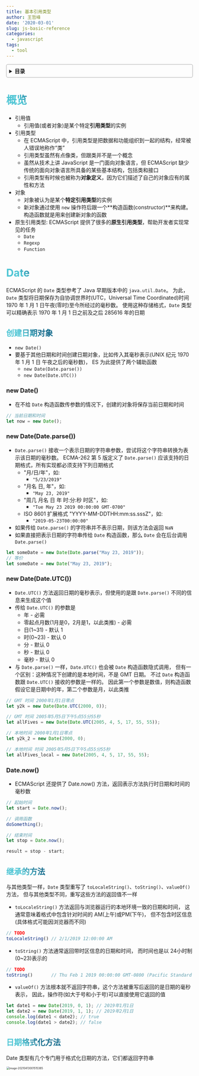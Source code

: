 ```yaml
---
title: 基本引用类型
author: 王哲峰
date: '2020-03-01'
slug: js-basic-reference
categories:
  - javascript
tags:
  - tool
---
```


<style>
h1 {
  background-color: #2B90B6;
  background-image: linear-gradient(45deg, #4EC5D4 10%, #146b8c 20%);
  background-size: 100%;
  -webkit-background-clip: text;
  -moz-background-clip: text;
  -webkit-text-fill-color: transparent;
  -moz-text-fill-color: transparent;
}
h2 {
  background-color: #2B90B6;
  background-image: linear-gradient(45deg, #4EC5D4 10%, #146b8c 20%);
  background-size: 100%;
  -webkit-background-clip: text;
  -moz-background-clip: text;
  -webkit-text-fill-color: transparent;
  -moz-text-fill-color: transparent;
}

details {
    border: 1px solid #aaa;
    border-radius: 4px;
    padding: .5em .5em 0;
}

summary {
    font-weight: bold;
    margin: -.5em -.5em 0;
    padding: .5em;
}

details[open] {
    padding: .5em;
}

details[open] summary {
    border-bottom: 1px solid #aaa;
    margin-bottom: .5em;
}
</style>

<details><summary>目录</summary><p>

- [概览](#概览)
- [Date](#date)
  - [创建日期对象](#创建日期对象)
    - [new Date()](#new-date)
    - [new Date(Date.parse())](#new-datedateparse)
    - [new Date(Date.UTC())](#new-datedateutc)
    - [Date.now()](#datenow)
  - [继承的方法](#继承的方法)
  - [日期格式化方法](#日期格式化方法)
  - [日期/时间组件方法](#日期时间组件方法)
- [RegExp](#regexp)
  - [正则表达式语法](#正则表达式语法)
    - [字面量语法](#字面量语法)
      - [pattern](#pattern)
      - [flat](#flat)
      - [示例](#示例)
    - [元字符](#元字符)
    - [构造函数语法](#构造函数语法)
      - [pattern](#pattern-1)
      - [flag](#flag)
  - [RegExp 实例属性](#regexp-实例属性)
  - [RegExp 实例方法](#regexp-实例方法)
  - [RegExp 构造函数属性](#regexp-构造函数属性)
  - [模式局限](#模式局限)
- [Function](#function)
- [原始值包装类型](#原始值包装类型)
  - [原始值调用方法的原理](#原始值调用方法的原理)
  - [引用类型和原始包装类型的区别](#引用类型和原始包装类型的区别)
  - [Boolean](#boolean)
  - [Number](#number)
  - [String](#string)
    - [JavaScript 字符](#javascript-字符)
    - [normalize() 方法](#normalize-方法)
    - [字符串操作方法](#字符串操作方法)
    - [字符串位置方法](#字符串位置方法)
    - [字符串包含方法](#字符串包含方法)
    - [trim() 方法](#trim-方法)
    - [repeat() 方法](#repeat-方法)
    - [padStart() 和 padEnd() 方法](#padstart-和-padend-方法)
    - [字符串迭代与解构](#字符串迭代与解构)
    - [字符串大小写转换](#字符串大小写转换)
    - [字符串模式匹配方法](#字符串模式匹配方法)
    - [localeCompare() 方法](#localecompare-方法)
    - [HTML 方法](#html-方法)
- [单例内置对象](#单例内置对象)
  - [Global](#global)
    - [URL 编码方法](#url-编码方法)
    - [eval() 方法](#eval-方法)
    - [Global 对象属性](#global-对象属性)
    - [window 对象](#window-对象)
  - [Math](#math)
    - [Math 对象属性](#math-对象属性)
    - [Math.min() 和 Math.max() 方法](#mathmin-和-mathmax-方法)
    - [舍入方法](#舍入方法)
    - [Math.random() 方法](#mathrandom-方法)
    - [其他方法](#其他方法)
</p></details><p></p>


# 概览

* 引用值
    - 引用值(或者对象)是某个特定**引用类型**的实例
* 引用类型
    - 在 ECMAScript 中，引用类型是把数据和功能组织到一起的结构，经常被人错误地称作“类”
    - 引用类型虽然有点像类，但跟类并不是一个概念
    - 虽然从技术上讲 JavaScript 是一门面向对象语言，但 ECMAScript 缺少传统的面向对象语言所具备的某些基本结构，包括类和接口
    - 引用类型有时候也被称为**对象定义**，因为它们描述了自己的对象应有的属性和方法
* 对象
    - 对象被认为是某个**特定引用类型**的实例
    - 新对象通过使用 `new` 操作符后跟一个**构造函数(constructor)**来构建。构造函数就是用来创建新对象的函数
* 原生引用类型: ECMAScript 提供了很多的**原生引用类型**，帮助开发者实现常见的任务
    - `Date`
    - `Regexp`
    - `Function`




# Date

ECMAScript 的 `Date` 类型参考了 Java 早期版本中的 `java.util.Date`。
为此，`Date` 类型将日期保存为自协调世界时(UTC，Universal Time Coordinated)时间 
1970 年 1 月 1 日午夜(零时)至今所经过的毫秒数。
使用这种存储格式，`Date` 类型可以精确表示 1970 年 1 月 1 日之前及之后 285616 年的日期

## 创建日期对象

* `new Date()`
* 要基于其他日期和时间创建日期对象，比如传入其毫秒表示(UNIX 纪元 1970 年 1 月 1 日 午夜之后的毫秒数)，
  ES 为此提供了两个辅助函数
    - `new Date(Date.parse())`
    - `new Date(Date.UTC())`

### new Date()

* 在不给 `Date` 构造函数传参数的情况下，创建的对象将保存当前日期和时间

```js
// 当前日期和时间
let now = new Date();
```

### new Date(Date.parse())

* `Date.parse()` 接收一个表示日期的字符串参数，尝试将这个字符串转换为表示该日期的毫秒数。
  ECMA-262 第 5 版定义了 `Date.parse()` 应该支持的日期格式，所有实现都必须支持下列日期格式
    - "月/日/年"，如:
        - `"5/23/2019"`
    - "月名 日, 年"，如:
        - `"May 23, 2019"`
    - "周几 月名 日 年 时:分:秒 时区"，如: 
        - `"Tue May 23 2019 00:00:00 GMT-0700"`
    - ISO 8601 扩展格式 "YYYY-MM-DDTHH:mm:ss.sssZ"，如: 
        - `"2019-05-23T00:00:00"`
* 如果传给 `Date.parse()` 的字符串并不表示日期，则该方法会返回 `NaN`
* 如果直接把表示日期的字符串传给 `Date` 构造函数，那么 `Date` 会在后台调用 `Date.parse()`

```js
let someDate = new Date(Date.parse("May 23, 2019"));
// 等价
let someDate = new Date("May 23, 2019");
```

### new Date(Date.UTC())

* `Date.UTC()` 方法返回日期的毫秒表示，但使用的是跟 `Date.parse()` 不同的信息来生成这个值
* 传给 `Date.UTC()` 的参数是
    - 年 - 必需
    - 零起点月数(1月是0，2月是1，以此类推) - 必需
    - 日(1~31) - 默认 1
    - 时(0~23) - 默认 0
    - 分 - 默认 0
    - 秒 - 默认 0
    - 毫秒 - 默认 0
* 与 `Date.parse()` 一样，`Date.UTC()` 也会被 `Date` 构造函数隐式调用，
  但有一个区别：这种情况下创建的是本地时间，不是 GMT 日期。
  不过 `Date` 构造函数跟 `Date.UTC()` 接收的参数是一样的。
  因此第一个参数是数值，则构造函数假设它是日期中的年，第二个参数是月，以此类推

```js
// GMT 时间 2000年1月1日零点
let y2k = new Date(Date.UTC(2000, 0));

// GMT 时间 2005年5月5日下午5点55分55秒
let allFives = new Date(Date.UTC(2005, 4, 5, 17, 55, 55));

// 本地时间 2000年1月1日零点
let y2k_2 = new Date(2000, 0);

// 本地时间 时间 2005年5月5日下午5点55分55秒
let allFives_local = new Date(2005, 4, 5, 17, 55, 55);
```

### Date.now()

- ECMAScript 还提供了 Date.now() 方法，返回表示方法执行时日期和时间的毫秒数

```js
// 起始时间
let start = Date.now();

// 调用函数
doSomething();

// 结束时间
let stop = Date.now();

result = stop - start;
```

## 继承的方法

与其他类型一样，`Date` 类型重写了 `toLocaleString()`、`toString()`、`valueOf()` 方法，
但与其他类型不同，重写这些方法的返回值不一样

- `toLocaleString()` 方法返回与浏览器运行的本地环境一致的日期和时间，
  这通常意味着格式中包含针对时间的 AM(上午)或PM(下午)，
  但不包含时区信息(具体格式可能因浏览器而不同)

```js
// TODO
toLocaleString() // 2/1/2019 12:00:00 AM
```

- `toString()` 方法通常返回带时区信息的日期和时间，
  而时间也是以 24小时制(0~23)表示的

```js
// TODO
toString()       // Thu Feb 1 2019 00:00:00 GMT-0800 (Pacific Standard Time)
```

- `valueOf()` 方法根本就不返回字符串，这个方法被重写后返回的是日期的毫秒表示，
  因此，操作符(如大于号和小于号)可以直接使用它返回的值

```js
let date1 = new Date(2019, 0, 1); // 2019年1月1日
let date2 = new Date(2019, 1, 1); // 2019年2月1日
console.log(date1 < date2); // true
console.log(date1 > date2); // false
```

## 日期格式化方法

Date 类型有几个专门用于格式化日期的方法，它们都返回字符串

<img src="images/image-20210413001515385.png" alt="image-20210413001515385" style="zoom:50%;" width="100%" />

## 日期/时间组件方法

Date 类型还有直接涉及取得或设置日期值的特定部分，
表中的 "UTC 日期" 指的是没有时区偏移(将日期转换为 GMT)时的日期

<img src="images/image-20210413001131754.png" alt="image-20210413001131754" style="zoom: 33%;" width="100%" />
<img src="images/image-20210413001221806.png" alt="image-20210413001221806" style="zoom: 33%;" width="100%" />

# RegExp

## 正则表达式语法

ECMAScript 通过 `RegExp` 类型支持正则表达式

### 字面量语法

```js
// 字面量
let expression = /pattern/flags;
```

#### pattern

正则表达式的 `pattern` (模式)可以是任何简单或复杂的正则表达式，包括

* 字符类
* 限定符
* 分组
* 向前查找
* 反向引用

#### flat

每个正则表达式可以带零个或多个 `flag`(标记)，用于控制正则表达式的行为。 表示匹配模式的标记如下:

- `g`: 全局模式，表示查找字符串的全部内容，而不是找到第一个匹配的内容就结束
- `i`: 不区分大小写，表示在查找匹配时忽略 `pattern` 和字符串的大小写
- `m`: 多行模式，表示查找到一行文本末尾时会继续查找
- `y`: 粘贴模式，表示只查找从 lastIndex 开始以之后的字符串
- `u`: Unicode 模式，启用 Unicode 匹配
- `s`: dotAll 模式，表示元字符. 匹配任何字符(包括 \n 或 \r)

#### 示例

```js
// 匹配字符串中的所有 "at"
let pattern1 = /at/g;

// 匹配第一个 "bat" 或 "cat"，忽略大小写
let pattern2 = /[bc]at/i;

// 匹配所有以 "at"结尾的三字符组合，忽略大小写
let pattern3 = /.at/gi;
```

### 元字符 

元字符在正则表达式中都有一种或多种特殊功能，所以要匹配这些字符，就必须使用反斜杠来转义。
即所有元字符在模式(pattern)中必须转义

* `(`
* `)`
* `[`
* `]`
* `{`
* `}`
* `\`
* `^`
* `$`
* `|`
* `?`
* `*`
* `+`
* `.`


```js
// 匹配第一个 "bat" 或 "cat"，忽略大小写
let pattern1 = /[bc]at/i;

// 匹配第一个 "[bc]at"，忽略大小写
let pattern4 = /\[bc\]at/i;

// 匹配所有以 "at" 结尾的三字符组合，忽略大小写
let pattern3 = /.at/gi;

// 匹配所有 ".at"，忽略大小写
let pattern5 = /\.at/gi;
```

### 构造函数语法

```js
// 构造函数
let expression = new RegExp(/pattern, /flag)
```

任何使用字面量定义的正则表达式也可以使用 `RegExp()` 构造函数来创建，它接收两个参数：

* 模式字符串
* 可选的标记字符串

```js
// 匹配第一个 "bat" 或 "cat"，忽略大小写
let pattern = /[bc]at/i;
// 等价于
let pattern1 = new RegExp("[bc]at", "i");
```

#### pattern

因为 RegExp 的模式参数是字符串，所以在某些情况下需要二次转义。
所有元字符都必须二次转义，包括转义字符序列

| 字面量模式           | 对应的字符串             |
| ------------------ | ---------------------- |
| `/\[bc\]at/`       | `\\[bc\\]at`           |
| `/\.at/`           | `\\.at`                |
| `/name\/age/\`     | `name\\/age`           |
| `/\d.\d{1,2}/`     | `\\d.\\d{1,2}`         |
| `/\w\\hello\\123/` | `\\w\\\\\hello\\\\123` |

#### flag
   
使用 `RegExp` 可以基于已有的正则表达式实例，并可选择性地修改它们的标记

```js
const re1 = /cat/g;
console.log(re1); // "/cat/g"

const re2 = new RegExp(rel1);
console.log(re2); // "/cat/g"

const re3 = new RegExp(re1, "i")
console.log(re3); // "/cat/i"
```

## RegExp 实例属性

每个 `RegExp` 实例都有下列属性，通过这些属性可以全面了解正则表达式的信息，
不过实际开发中用得不多，因为模式声明中包含这些信息

* `global`: 布尔值，表示是否设置了 `g` 标记
* `ignoreCase`: 布尔值，表示是否设置了 `i` 标记
* `unicode`: 布尔值，表示是否设置了 `u` 标记
* `sticky`: 布尔值，表示是否设置了 `y` 标记
* `lastIndex`: 整数，表示在元字符中下一次搜索的开始位置，始终从 0 开始
* `multiline`: 布尔值，表示是否设置了 `m` 标记
* `dotAll`: 布尔值，表示是否设置了 `s` 标记
* `source`: 正则表达式的字面量字符串(不是传给构造函数的模式字符串)，没有开头和结尾的斜杆
* `flags`: 正则表达式的标记字符串，始终以字面量而非传入构造函数的字符串模式形式返回(没有前后斜杆)

```js
let pattern1 = /\[bc\]at/i;
console.log(pattern1.global); // false
console.log(pattern1.ignoreCase); // true
console.log(pattern1.multiline); // false
console.log(pattern1.lastIndex); // 0
console.log(pattern1.source); // "\[bc\]at"
console.log(pattern1.flags); // "i"
```

```js
let pattern2 = new RegExp("\\[bc\\]at", "i");
console.log(pattern2.global);      // false
console.log(pattern2.ignoreCase);  // true 
console.log(pattern2.multiline); // false
console.log(pattern2.lastIndex);//0
console.log(pattern2.source); // "\[bc\]at" 
console.log(pattern2.flags); // "i"
```

## RegExp 实例方法

#TODO

## RegExp 构造函数属性

#TODO

## 模式局限

- 虽然 ECMAScript 对正则表达式的支持有了长足的进步，但仍然缺少 Perl 语言中的一些高级特性。 下列特性目前还没有得到 ECMAScript 的支持
    - \A 和 \Z 锚（分别匹配字符串的开始和末尾）
    - 联合及交叉类
    - 原子组
    - x （忽略空格）匹配模式
    - 条件匹配
    - 正则表达式注释

# Function

* 见第 10 章[《函数》](https://wangzhefeng.com/note/2020/08/01/js-function/)

# 原始值包装类型

## 原始值调用方法的原理

为了方便操作原始值，ECMAScript 提供了 3 种特殊的引用类型，原始包装类型：

- Boolean
- Number
- String

这些类型具有引用类型一样的特点，但也具有与各自原始类型对应的特殊行为，每当用到某个原始值的方法或属性时，
后台都会创建一个相应原始包装类型的对象(Boolean, Number, String 类型的实例)，从而暴露出操作原始值的各种方法

```js
// JavaScript 代码
let s1 = "some text";      // 原始值
let s2 = s1.substring(2);  // 原始值上调用 substring 方法
```

当在原始值上调用方法时，实际上是以读模式访问的，也就是要从内存中读取变量保存的值。
在以读模式访问原始值的任何时候，后台都会执行以下 3 步，这种行为可以让原始值拥有对象的行为：

- （1）创建一个 Boolean/Number/String 类型的实例
- （2）调用实例上的特定方法
- （3）销毁实例

```js
// 上面的代码与下面的步骤等价
// ECMAScript 代码
let s1 = new String("some text");
let s2 = s1.substring(2);
s1 = null;
```

## 引用类型和原始包装类型的区别

**引用类型** 与 **原始值包装类型** 的主要区别在于对象的生命周期. 

在通过 `new` 实例化引用类型后，得到的实例会在离开作用域时被销毁

而自动创建的原始包装对象则只存在于访问它的那行代码执行期间。
这意味着不能在运行时给原始值添加属性和方法

可以显示地使用 Boolean、Number、String 构造函数创建原始包装对象，
不过应该在确实必要时再这么做，否则容易让开发者疑惑，分不清它们到底是原始值还是原始包装对象

- 在原始值包装类型的实例上调用 typeof 会返回 "object"
- 所有原始值包装对象都会转换为布尔值

```js
let s1 = "some text";
s1.color = "red";
console.log(s1.color); // undefined
```

- Object 构造函数作为一个工厂方法，能够根据传入值的类型返回相应的原始包装类型的实例

```js
let obj_string = new Object("some text");
console.log(obj_string instanceof String); // true

let obj_number = new Object(1);
console.log(obj_number instanceof Number); // true

let obj_boolean = new Object(true);
console.log(obj_boolean instanceof Boolean); // true
```

- 使用 new 调用原始值包装类型的构造函数，与调用同名的转型函数并不一样

```js
let value = "25";

let number = Number(value); // 转型函数, 变量 number 中保存的是一个值为 25 的原始数值
console.log(typeof number); // "number"

let obj = new Number(value); // 构造函数, 变量 obj 中保存的是一个 Number 的实例
console.log(typeof obj);     // object
```

- 虽然不推荐显式创建原始值包装类型的实例，但他们对于操作原始值的功能是很重要的。每个原始值包装类型都有相应的一套方法来方便数据操作

## Boolean

- Boolean 是对应布尔值的引用类型
    - 要创建一个 Boolean 对象，就使用 `Boolean 构造函数` 并传入 `true` 或 `false`

```js
let booleanObject = new Boolean(true);
```

- Boolean 的实例会重写 valueOf() 方法，返回一个原始值 `true` 或 `false`

```js
let booleanObject = new Boolean(true);
console.log(booleanObject.valueOf()); // ture

let trueValue = true;
console.log(trueValue.valueOf()); // ture
```

- toString() 方法被调用时也会被覆盖，返回字符串 `"true"` 或 `"false"`

```js
let booleanObject = new Boolean(true); 
console.log(booleanObject.toString()); // "true"

let trueValue = true;
console.log(trueValue.toString()); // "true"
```

- Boolean 原始值(`let falseValue = fasle;`)与引用值(`let falseObject = new Boolean(fasle);`)有几个区别：

    1. `typeof` 操作符对原始值返回 `"boolean"`，对引用值返回 `"object"`

    ```js
    let falseObject = new Boolean(false); // Boolean 对象
    // 布尔运算中 false && true 应该等于 false
    // 可是这个表达式是对 falseObject 对象而不是对它表示的值(false)求值
    // 因为所有对象在布尔表达式中都会自动转换为 true，因此 falseObject 在这个表达式里实际上表示一个 true 值，那么 true && true 是 true
    let result1 = falseObject && true; 
    console.log(result1); // true
    
    let falseValue = false;
    let result2 = falseValue && true;
    console.log(result2); // false
    ```

    2. Boolean 对象是 Boolean 类型的实例，在使用 instanceof 操作符时返回 true，但对原始值则返回 false

    ```js
    console.log(typeof flaseObject); // object
    console.log(typeof falseValue); // boolean
    console.log(falseObject instanceof Boolean); // true
    console.log(falseValue instanceof Boolean); // false
    ```

- 理解原始布尔值(`false`)和 Boolean 对象(`new Boolean(true/false)`)之间的区别非常重要，强烈建议永远不要使用后者

## Number

- Number 是对应数值的引用类型
    - 要创建一个 Number 对象，就使用 `Number 构造函数`并传入一个`数值`

```js
let numberObject = new Number(10);
```

- Number 类型重写了 valueOf()、toLocaleString()、toString() 等从 Object 继承的方法

    - valueOf 方法返回 Number 对象表示的原始值

    ```js
    let num = 10;
    console.log(num.valueOf()); // 10
    
    let numberObject = new Number(10);
    console.log(numberObject.valueOf()); // 10
    ```

    - toLocaleString() 方法返回数值字符串

    ```js
    let num = 10;
    console.log(num.toLocalString()); // "10"
    
    let numberObject = new Number(10);
    console.log(numberObject.toLocalString()); // "10"
    ```

    - toString() 方法返回数值字符串，并且可以选择地接收一个表示基数的参数，并返回相应基数形式的数值字符串

    ```js
    let num = 10;
    console.log(num.toString()); // "10"
    console.log(num.toString(2)); // "1010"
    console.log(num.toString(8)); // "12"
    console.log(num.toString(10)); // "10"
    console.log(num.toString(16)); // "a"
    
    let numberObject = new Number(10);
    console.log(numberObject.toString()); // "10"
    console.log(numberObject.toString(2)); // "1010"
    console.log(numberObject.toString(8)); // "12"
    console.log(numberObject.toString(10)); // "10"
    console.log(numberObject.toString(16)); // "a"
    ```

- Number 类型提供了几个用于将数值格式化为字符串的方法

    - `toFixed()`返回包含指定小数点位数的数值字符串，如果数值超过了参数指定的位数，则四舍五入到最近的小数位

    ```js
    let num = 10;
    console.log(num.toFixed(2)); // "10.00"
    
    let num = 10.005;
    console.log(num.toFixed(2)); // "10.01"
    ```

    - `toExponential()`返回以科学计数法(也称指数计数法)表示的数值字符串

    ```js
    let num = 10;
    console.log(num.toExponential(1)); // "1.0e+1"
    ```

    - `toPrecision()`：会根据情况返回最合理的输出结果，可能是固定精度，也可能是科学计数法形式

    ```js
    let num = 99;
    console.log(num.toPrecision(1)); // "1e+2"
    console.log(num.toPrecision(2)); // "99"
    console.log(num.toPrecision(3)); // "99.0"
    ```

- 与 Boolean 对象类似，Number 对象也为数值提供了重要能力。但是，考虑到两者存在同样的潜在 问题，因此并不建议直接实例化 Number 对象

```js
let numberObject = new Number(10);
let numberValue = 10;
console.log(typeof numberObject);	// "object"
console.log(typeof numberValue);	// "number"
console.log(numberObject instanceof Number); // ture
console.log(numberObject instanceof Number); // false
```

- `Number.isInteger()` 方法
    - ES6 新增了 Number.isInteger() 方法，用于辨别一个数值是否保存整数。有时候，小数位的 0 可能会让人误以为数值是一个浮点数

```js
console.log(Number.isInteger(1)); 	 // true
console.log(Number.isInteger(1.00)); // true
console.log(Number.isInteger(1.01)); // false
```

- `Number.isSafeInteger()` 方法
    - IEEE 754 数值格式有一个特殊的数值范围，在这个范围内二进制数值可以表示一个整数值
    - 数值范围从 `Number.MIN_SAFE_INTEGER`($-2^{53}+1$) 到 `Number.MAX_SAFE_INTEGER`($2^{52}-1$)
    - 对超出这个范围的数值，即使尝试保存为整数，IEEE 754 编码格式也意味着二进制值会表示一个完全不同的数值
    - 为了鉴别一个整数是否在这个范围内，可以使用 Number.isSafeInteger() 方法

```js
console.log(Number.isSafeInteger(-1 * (2 ** 53)));     //false
console.log(Number.isSafeInteger(-1 * (2 ** 53) + 1)); // ture
console.log(Number.isSafeInteger(2 ** 53)); 	       // false
console.log(Number.isSafeInteger((2 ** 53) - 1));      // true
```

## String

- String 是对应字符串的引用类型
    - 要创建一个 String 对象，就使用 String 构造函数并传入一个数值

```js
let stringObject = new String("hello world");
```

- String 对象的方法可以在所有字符串原始值上调用。下面三个继承的方法都返回对象的原始字符串值：
    - valueOf()
    - toLocaleString()
    - toString()

```js
let stringValue = "hello world";
console.log(stringObject.valueOf()); // "hello world"
console.log(stringObject.toLocaleString()); // "hello world"
console.log(stringObject.toString()); // "hello world"
```

- String 对象都有一个 `length` 属性，表示字符串中字符的数量

```js
let stringValue = "hello world";
console.log(stringValue.length); // "11"
```

- String 类型提供了很多方法来解析和操作字符串

### JavaScript 字符

- JavaScript 字符串由 16 位码元(code unit)组成。对多数字符来说，每 16 位码元对应一个字符
- 字符串的 length 属性表示字符串包含多少 16 位码元

```js
let message = "abcde";
console.log(message.length); // 5
```

- `charAt()` 方法返回给定索引位置的字符

```js
let message = "abcde";
console.log(message.charAt(2)); // "c"
```

- JavaScript 字符串使用了两种 Unicode 编码混合的策略：UCS-2 和 UTF-16。对于可以采用 16位编码的字符(U+0000~U+FFFF)，这两种编码实际上是一样的
- `charCodeAt()` 方法可以查看指定码元的字符编码

```js
let message = "abcde";
// Unicode "Latin small letter C" 的编码是 U+0063
console.log(message.charCodeAt(2)); // 99

// 十进制 99 等于十六进制 63
console.log(99 === 0x63); // true
```

### normalize() 方法

#TODO

### 字符串操作方法

- 字符串拼接

    - `concat()`：将一个或多个字符串拼接成一个新字符串

    ```js
    let stringValue = "hello";
    let result = stringValue.concat(" world");
    console.log(result); // "hello world"
    console.log(stringValue); // "hello"
    ```

    ```js
    let stringValue = "hello";
    let result = stringValue.concat(" ", "world", "!");
    console.log(result); // "hello world!"
    console.log(stringValue); // "hello"
    ```

    - `+`：更常用

    ```js
    let result = stringValue + " " + "world" + "!";
    console.log(result);
    ```

- 字符串提取

    - `slice(start[, end])`
    - `substr(start[, end])`
    - `substring(start[, num])`

    ```js
    let stringValue = "hello world";
    console.log(stringValue.slice(3)); 			// "lo world"
    console.log(stringValue.substring(3)); 		// "lo world"
    console.log(stringValue.substr(3)); 		// "lo world"
    console.log(stringValue.slice(3, 7)); 		// "lo w"
    console.log(stringValue.substring(3, 7)); 	// "low w"
    console.log(stringValue.substr(3, 7)); 		// "lo worl"
    // slice 方法将所有负值参数都当成字符串长度加上负参数
    console.log(stringValue.slice(-3));        // "rld"
    console.log(stringValue.slice(stringValue.length + (-3)));// substring 方法将所有福参数值都转换为0
    console.log(stringValue.substring(-3));    // "hello world"
    // substr 方法将第一个负参数值当成字符串长度加上改值
    console.log(stringValue.substr(-3)); 	   // "rld"
    console.log(stringValue.slice(3, -4)); 	   // "lo w"
    console.log(stringValue.substring(3, -4)); // "hel"
    console.log(stringValue.substr(3, -4));    // "" (empty string)
    ```

### 字符串位置方法

- `indexOf()`
- `lastIndexOf()`

```js
let stringValue = "hello world";
console.log(stringValue.indexOf("o"));	   // 4
console.log(stringValue.lastIndexOf("o")); // 7
console.log(stringValue.indexOf("o", 6));     // 7
console.log(stringValue.lastIndexOf("o", 6)); // 4
let stringValue = "Lorem ipsum dolor sit amet, consectetur adipisicing elit";
let positions = new Array();
let pos = stringValue.indexOf("e");while(pos > -1) {    
    positions.push(pos);    
    pos = stringValue.indexOf("e", pos + 1);
} // [3, 24, 32, 35, 52]
```

### 字符串包含方法

- ECMAScript 6 增加了 3 个用于判断字符串中是否包含另一个字符的方法

    - `startsWith()`

        - 检查开始索引 0 的匹配项
        - 可接受可选的第二个参数，表示开始搜索的位置，如果传入第二个参数，则意味着这两个方法会从指定位置向着字符串末尾搜索，忽略该位置之前的所有字符

        ```js
        let message = "foobarbaz";
        
        console.log(message.startsWith("foo")); // true
        console.log(message.startsWith("foo", 1)); // false
        ```

    - `endsWith()`

        - 检索开始于索引(string.length - substring.length)的匹配项
        - 可接受可选的第二个参数，表示应该当作字符串末尾的位置，如果不提供这个参数，那么默认就是字符串长度。如果提供这个参数，那么就好像字符串只有那么多字符串一样

        ```js
        let message = "foobarbaz";
        
        console.log(message.endsWith("bar")); // false
        console.log(message.endsWith("bar", 6)); // true
        ```

    - `includes()`

        - 检查整个字符串
        - 可接受可选的第二个参数，表示开始搜索的位置，如果传入第二个参数，则意味着这两个方法会从指定位置向着字符串末尾搜索，忽略该位置之前的所有字符

        ```js
        let message = "foobarbaz";
        
        console.log(message.includes("bar")); // true
        console.log(message.includes("bar", 4)); // false
        ```

```js
let message = "foobarbaz";

console.log(message.startsWith("foo")); // true
console.log(message.startsWith("bar")); // false

console.log(message.endsWith("baz")); // true
console.log(message.endsWith("bar")); // false

console.log(message.includes("bar")); // true
console.log(message.includes("qux")); // false
```

### trim() 方法

- ECMAScript 在所有字符串上都提供了 `trim()`  方法，这个方法会创建字符串的一个副本，删除前、后所有空格符，再返回结果
    - `trimLeft()`
    - `trimRight()`

```js
let stringValue = "  hello world ";
let trimmedStringValue = stringValue.trim();

console.log(stringValue); // "  hello world "
console.log(trimmedStringValue); // "hello world"
```

### repeat() 方法

- ECMAScript 在所有字符串上都提供了 `repeat()` 方法，这个方法接收一个整数参数，表示要将字符串复制多少次，然后返回拼接所有副本后的结果

```js
let stringValue = "na ";
console.log(stringValue.repeat(16) + "batman");
// na na na na na na na na na na na na na na na na batman
```

### padStart() 和 padEnd() 方法

- `padStart()` 和 `padEnd()` 方法会复制字符串，如果小于指定长度，则在相应一边填充字符，直至满足长度条件。

    - 这两个方法的第一个参数是长度，第二个 参数是可选的填充字符串，默认为空格(U+0020)

    ```js
    let stringValue = "foo";
    
    console.log(stringValue.padStart(6)); // "   foo"
    console.log(stringValue.padStart(9, ".")); // "......foo"
    
    console.log(stringValue.padEnd(6)); // "foo   "
    console.log(stringValue.padEnd(9, ".")); // "foo......"
    ```

    - 可选的第二个参数并不限于一个字符，如果提供了多个字符的字符串，则会将其拼接并截断以匹配指定长度
    - 此外，如果长度小于或等于字符串长度，则会返回原始字符串

    ```js
    let stringValue = "foo";
    
    console.log(stringValue.padStart(8, "bar")); // "barbafoo"
    console.log(stringValue.padStart(2)); // "foo"
    
    console.log(stringValue.padEnd(8, "bar")); // "foobarba"
    console.log(stringValue.padEnd(2)); // "foo"
    ```

### 字符串迭代与解构

- 字符串的原型上暴露了一个 `@@iterator` 方法，表示可以迭代字符串的每个字符

```js
let message = "abc";
let stringIterator = message[Symbol.iterator]();

console.log(stringIterator.next()); // {value: "a", done: false}
console.log(stringIterator.next()); // {value: "b", done: false}
console.log(stringIterator.next()); // {value: "c", done: false}
console.log(stringIterator.next()); // {value: undefined, done: true}
```

- 在 `for-of` 循环中可以通过这个迭代器按序访问每个字符

```js
for (const c of "abcde") {
    console.log(c);
}
// a
// b
// c
// d
// e
```

- 有了这个迭代器后，字符串就可以通过解构操作来结构了

```js
let message = "abcde";
console.log([...message]); // ["a", "b", "c", "d", "e"]
```

### 字符串大小写转换

- `toLowerCase()`
- `toLocaleLowerCase()`
    - 基于特定地区的实现，在少数语言中(如土耳其语)，Unicode 大小写转换需应用特殊规则
- `toUpperCase()`
- `toLocaleUpperCase()`
    - 基于特定地区的实现，在少数语言中(如土耳其语)，Unicode 大小写转换需应用特殊规则
- 如果不知道代码设计什么语言，则最好使用地区特定的转换方法

### 字符串模式匹配方法

- String 类型专门在为字符串中实现模式匹配设计了几个方法

    - `match(正则表达式字符串 or RegExp对象)`
        - 本质上跟 RegExp 对象的 exec() 方法相同

    ```js
    let text = "cat, bat, sat, fat";
    let pattern = /.at/;
    
    // 等价于 pattern.exec(text)
    let matches = text.match(pattern);
    console.log(matches.index); // 0
    console.log(matches[0]); // "cat"
    console.log(matches.lastIndex); // 0
    ```

    - `search(正则表达式字符串 or RegExp对象)`

    ```js
    let text = "cat, bat, sat, fat";
    let pattern = /at/;
    let pos = text.search(pattern);
    console.log(pos); // 1
    ```

    - `replace(RegExp对象 or 字符串, 字符串 or 函数)`
        - 如果第一个参数是字符串，那么只会替换第一个字符串
        - 想要替换素有字符串，第一个参数必须为正则表达式并且带全局标记`/g`

    ```js
    let text = "cat, bat, sat, fat";
    let result = text.replace("at", "ond");
    console.log(result); // "cond, bat, sat, fat"
    
    result = text.replace(/at/g, "ond");
    console.log(result); // "cond, bond, sond, fond"
    ```

    TOOD

    - split()

### localeCompare() 方法

- localeCompare() 方法比较两个字符串，返回如下 3 个值中的一个
    - 如果按照字母表顺序，字符串应该排在字符串参数前头，则返回负值
        - 通常是 -1，具体还要看与实际值相关的实现
    - 如果字符串与字符串参数相等，则返回 0
    - 如果按照字母表顺序，字符串应该排在字符串参数后头，则返回正值
        - 通常是 1，具体还要看与实际值相关的实现
- 示例 1

```js
let stringValue = "yellow";

console.log(stringValue.localCompare("brick")); // 1
console.log(stringValue.localCompare("yellow")); // 0
console.log(stringValue.localCompare("zoo")); // -1
```

- 示例 2：因为返回的具体值可能因具体实现而异，所以这样使用 localeCompare() 方法
    - localeCompare() 的独特之处在于，实现所在的地区(国家和语言)决定了这个方法如何比较字符串，在美国，英语 ECMAScript 实现的标准语言，localeCompare() 区分大小写，大写字母排在小写字母前面，但其他地区未必是这种情况

```js
function determineOrder(value) {
    let result = stringValue.localeCompare(value);
    if (result < 0) {
        console.log(`The string 'yellow' comes before the string '${value}'.`);
    } else if (result > 0) {
        console.log(`The string 'yellow' comes after the string '${value}'.`);
    } else {
        console.log(`The string 'yellow' is equal the string '${value}'.`);
    }
}

determineOrder("brick");
determineOrder("yellow");
determineOrder("zoo");
```

### HTML 方法

- 早期的浏览器开发商认为使用 JavaScript 动态生成 HTML 标签是一个需求。因此，早期浏览器扩展了规范，增加了生成 HTML 标签的方法。不过，这些方法基本上已经没有人使用了，因为结果通常不是语义化的标记



# 单例内置对象

- ECMA-262 对内置对象的定义是：
    - **任何由 ECMAScript 实现提供、与宿主环境无关，并在 ECMAScript 程序开始执行时就存在的对象**
- 这意味着，开发者不用显示地实例化内置对象，因为它们已经实例化好了
- 常见的内置对象：
    - Object
    - Array
    - String
    - Global
    - Math

## Global

- Global 对象是 ECMAScript 中最特别的对象，因为代码不会显式地访问它
- ECMA-262 规定 Global 对象是一种兜底对象，它针对的是不属于任何对象的属性和方法
- 事实上，不存在全局变量或全局函数这种东西，在全局作用域中定义的变量和函数都会变成 Global 对象的属性，下面的函数都是 Global 对象的方法:
    - isNaN()
    - isFinite()
    - parseInt()
    - parseFloat()
    - encodeURI()
    - encodeURIComponent()
    - decodeURI()
    - decodeURIComponent()
    - eval()

### URL 编码方法

- `encodeURI()` 和 `encodeURIComponent()` 方法用于编码统一资源标识符(URI)，以便传给浏览器，有效的 URI 不能包含某些字符，比如空格。使用 URI 编码方法来编码 URI 可以让浏览器能够理解它们，同时又以特殊的 UTF-8 编码替换掉所有无效字符

- `encodeURI()` 方法用于对整个 URI 进行编码

    - 比如: `"www.wrox.com/illegal value.js"`

- `encodeURIComponent()` 方法用于编码 URI 中单独的组件，

    - `"illegal value.js"`

- `encodeURI()` 方法与 `encodeURIComponent()` 的主要区别是，`encodeURI()` 不会编码属于 URL 组件的特殊字符，比如 冒号、斜杆、问号、井号，而 `encodeURIComponent() ` 会编码它发现的素有非标准字符

    ```js
    let uri = "http://www.wrox.com/illegal value.js#start";
    
    // "http://www.wrox.com/illegal%20value.js#start"
    console.log(encodeURI(uri));
    
    // "http%3A%2F%2Fwww.wrox.com%2Fillegal%20value.js%23start"
    console.log(encodeURIComponent(uri));
    ```

- 与 `encodeURI()`  和 `encodeURIComponent()` 相对的是  `decodeURI()` 和 `decodeURIComponent()`

    ```js
    let uri = "http%3A%2F%2Fwww.wrox.com%2Fillegal%20value.js%23start";
    
    // "http%3A%2F%2Fwww.wrox.com%2Fillegal value.js%23start"
    console.log(decodeURI(uri));
    
    // "http://www.wrox.com/illegal value.js#start"
    console.log(decodeURIComponent(uri));
    ```

### eval() 方法

- `eval()` 可能是 ECMAScript 语言中最强大的方法了，这个方法就是一个完整的 ECMAScript 解释器，它接受一个参数，即一个要执行的 ECMAScript(JavaScript)字符串。当解释器发现 `eval()` 调用时，会将参数解释为实际的 ECMAScript 语句，然后将其插入到该位置

- 示例

```js
eval("console.log('hi')");

// 等价于

console.log("hi");
```

- 通过 `eval()` 执行的代码属于该调用所在上下文，被执行的代码与该上下文拥有相同的作用域链，这意味着定义在包含上下文中的变量可以在 `eval()` 调用内部被引用

```js
let msg = "hello world";
eval("console.log(msg)"); // "hello world"
```

- 可以在 `eval()` 内部定义一个函数或变量，然后在外部代码中引用

```js
eval("function sayHi() { console.log('hi'); }");
sayHi();
```

- 通过 `eval()` 定义的任何变量和函数都不会被提升，这是因为在解析代码的时候，它们是被包含在一个字符串中的。它们只是在 `eval()` 执行的时候才会被创建

```js
eval("let msg = 'hello world';");
console.log(msg); // Reference Error: msg is not defined
```

- 在严格模式下，在 `eval()` 内部创建的变量和函数无法被外部访问
- 在严格模式下，赋值给 `eval` 也会导致错误

```js
"use strict";
eval = "hi"; // 导致错误
```

### Global 对象属性

- Global 对象有很多属性

| 属性           | 说明                   |
| -------------- | ---------------------- |
| undefined      | 特殊值 undefined       |
| NaN            | 特殊值 NaN             |
| Infinity       | 特殊值 Infinity        |
| Object         | Object 的构造函数      |
| Array          | Array 的构造函数       |
| Function       | Function 的构造函数    |
| Boolean        | Boolean 的构造函数     |
| String         | String 的构造函数      |
| Number         | Number 的构造函数      |
| Date           | Date 的构造函数        |
| RegExp         | RegExp 的构造函数      |
| Symbol         | Symbol 的构造函数      |
| Error          | Error 的构造函数       |
| EvalError      | EvalError 的构造函数   |
| RangeError     | RangeError 的构造函数  |
| ReferenceError | Reference 的构造函数   |
| SyntaxError    | SyntaxError 的构造函数 |
| TypeError      | TypeError 的构造函数   |
| URIError       | URIError 的构造函数    |

### window 对象

- 虽然 ECMA-262 没有规定直接访问 Global 对象的方式，但浏览器将 `window` 对象实现为 `Global` 对象的代理。因此，所有全局作用域中声明的变量和函数都变成了 `window` 的属性

```js
var color = "red";

function sayColor() {
    console.log(window.color);
}
window.sayColor(); // "red"
```

- 当一个函数在没有明确(通过成为某个对象的方法，或者通过 `call()`/`apply()`)指定 `this` 值的情况下执行时，`this` 值等于 `Global` 对象，因此，调用一个简单返回 `this` 的函数是在任何执行上下文中获取 `Global` 对象的通用方式

```js
let global = function() {
    return this;
}();
```

## Math

- ECMAScript 提供了 Math 对象作为保存数学公式、信息和计算的地方
- Math 对象提供了一些辅助计算的属性和方法

### Math 对象属性

- Math 对象有一些属性，主要用于保存数学中的一些特殊值

<img src="images/image-20210413213822194.png" alt="image-20210413213822194" style="zoom: 33%;" />

### Math.min() 和 Math.max() 方法

- 多个参数取值

```js
let max = Math.max(3, 54, 32, 16);
console.log(max); // 54

let min = Math.min(3, 54, 32, 16);
console.log(min); // 3
```

- 数组取值

```js
let values = [1, 2, 3, 4, 5, 6, 7, 8];
let max = Math.max(...values);
console.log(max); // 8
```

### 舍入方法

- `Math.ceil()`
    - 始终向上舍入为最近接的整数
- `Math.floor()`
    - 始终向下舍入为最接近的整数
- `Math.round()`
    - 执行四舍五入
- `Math.fround()`
    - 返回数值最接近的单精度(32)位浮点值表示

### Math.random() 方法

- `Math.random()` 方法返回一个 0~1 范围内的随机数，其中包含 0 但不包含 1
    - 对于希望显示随机名言或随机新闻的网页，这个方法非常方便

```js
// 从一组整数中随机选择一个数
let num = Math.floor(Math.random() * total_number_of_choices + first_possible_value);

// 从 1~10 范围内随机选择一个数
let num = Math.floor(Math.random() * 10 + 1); // (0 ~ 0.99999999999999) * 10 = 0 ~ 9.9999999999 + 1 = 1 ~ 10.9999999999

// 从 2~10 范围内随机选择一个数
let num = Math.floor(Math.random() * 9 + 2); // (0 ~ 0.99999999999999) * 9 = 0 ~ 8.9999999991 + 2 = 2 ~ 10.9999999999

// -----------------------------------
// 通过函数来算出可选总数和最小可能的值
// -----------------------------------
function selectFrom(lowerValue, upperValue) {
    let choices = upperValue - lowerValue + 1;
    return Math.floor(Math.random() * choices + lowerValue);
}

// 从 2 ~ 10 范围内随机选择一个数
let num = selectFrom(2, 10);
console.log(num); // 2 ~ 10 范围的值，其中包含 2 和 10

// 从数组中随机选择一个元素
let colors = ["red", "green", "blue", "yellow", "black", "purple", "brown"];
let color = colors[selectFrom(0, colors.length - 1)];
console.log(color);
```

- `Math.random()` 方法在这里出于演示目的是没有问题的。如果为了加密而需要生成随机数(传给生成器的输入需要较高的不确定性)，那么建议使用 `window.crypto.getRandomValues()`

### 其他方法

<img src="images/image-20210413214548023.png" alt="image-20210413214548023" style="zoom:33%;" />

